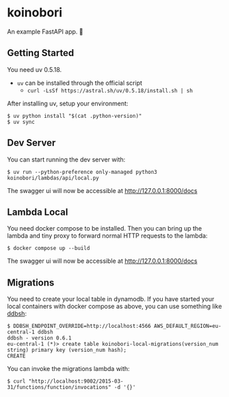 # koinobori

An example FastAPI app. 🎏

## Getting Started

You need uv 0.5.18.

- `uv` can be installed through the official script
  - `curl -LsSf https://astral.sh/uv/0.5.18/install.sh | sh`

After installing uv, setup your environment:

    $ uv python install "$(cat .python-version)"
    $ uv sync

## Dev Server

You can start running the dev server with:

    $ uv run --python-preference only-managed python3 koinobori/lambdas/api/local.py

The swagger ui will now be accessible at http://127.0.0.1:8000/docs


## Lambda Local

You need docker compose to be installed. Then you can bring up the lambda and tiny proxy to forward normal HTTP requests to the lambda:

    $ docker compose up --build

The swagger ui will now be accessible at http://127.0.0.1:8000/docs

## Migrations

You need to create your local table in dynamodb. If you have started your local containers with docker compose as above, you can use something like [ddbsh](https://github.com/awslabs/dynamodb-shell):

    $ DDBSH_ENDPOINT_OVERRIDE=http://localhost:4566 AWS_DEFAULT_REGION=eu-central-1 ddbsh
    ddbsh - version 0.6.1
    eu-central-1 (*)> create table koinobori-local-migrations(version_num string) primary key (version_num hash);
    CREATE

You can invoke the migrations lambda with:

    $ curl "http://localhost:9002/2015-03-31/functions/function/invocations" -d '{}'
